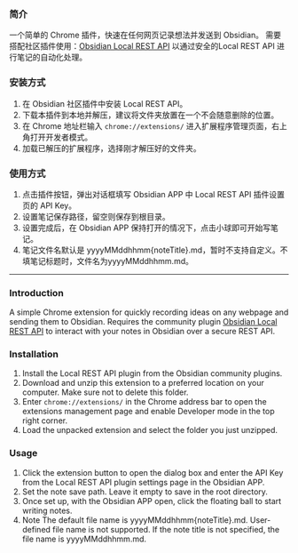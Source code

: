### 简介
一个简单的 Chrome 插件，快速在任何网页记录想法并发送到 Obsidian。
需要搭配社区插件使用：[Obsidian Local REST API](https://github.com/coddingtonbear/obsidian-local-rest-api) 以通过安全的Local REST API 进行笔记的自动化处理。

### 安装方式
1. 在 Obsidian 社区插件中安装 Local REST API。
2. 下载本插件到本地并解压，建议将文件夹放置在一个不会随意删除的位置。
3. 在 Chrome 地址栏输入 `chrome://extensions/` 进入扩展程序管理页面，右上角打开开发者模式。
4. 加载已解压的扩展程序，选择刚才解压好的文件夹。

### 使用方式
1. 点击插件按钮，弹出对话框填写 Obsidian APP 中 Local REST API 插件设置页的 API Key。
2. 设置笔记保存路径，留空则保存到根目录。
3. 设置完成后，在 Obsidian APP 保持打开的情况下，点击小球即可开始写笔记。
4. 笔记文件名默认是 yyyyMMddhhmm{noteTitle}.md，暂时不支持自定义。不填笔记标题时，文件名为yyyyMMddhhmm.md。

---

### Introduction
A simple Chrome extension for quickly recording ideas on any webpage and sending them to Obsidian.
Requires the community plugin [Obsidian Local REST API](https://github.com/coddingtonbear/obsidian-local-rest-api) to interact with your notes in Obsidian over a secure REST API.

### Installation
1. Install the Local REST API plugin from the Obsidian community plugins.
2. Download and unzip this extension to a preferred location on your computer. Make sure not to delete this folder.
3. Enter `chrome://extensions/` in the Chrome address bar to open the extensions management page and enable Developer mode in the top right corner.
4. Load the unpacked extension and select the folder you just unzipped.

### Usage
1. Click the extension button to open the dialog box and enter the API Key from the Local REST API plugin settings page in the Obsidian APP.
2. Set the note save path. Leave it empty to save in the root directory.
3. Once set up, with the Obsidian APP open, click the floating ball to start writing notes.
4. Note The default file name is yyyyMMddhhmm{noteTitle}.md. User-defined file name is not supported. If the note title is not specified, the file name is yyyyMMddhhmm.md.